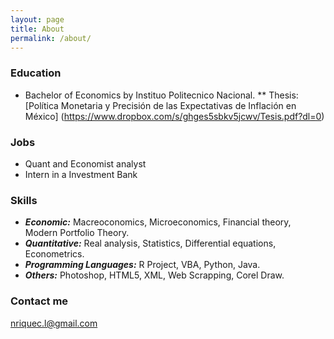 ```yaml
---
layout: page
title: About
permalink: /about/
---
```

### Education
* Bachelor of Economics by Instituo Politecnico Nacional. 
  ** Thesis: [Política Monetaria y Precisión de las Expectativas de Inflación en México] (https://www.dropbox.com/s/ghges5sbkv5jcwv/Tesis.pdf?dl=0)
### Jobs
* Quant and Economist analyst
* Intern in a Investment Bank

### Skills
* _**Economic:**_ Macreoconomics, Microeconomics, Financial theory, Modern Portfolio Theory. 
* _**Quantitative:**_ Real analysis, Statistics, Differential equations, Econometrics.
* _**Programming Languages:**_ R Project, VBA, Python, Java.
* _**Others:**_ Photoshop, HTML5, XML, Web Scrapping, Corel Draw.

### Contact me

[nriquec.l@gmail.com](nriquec.l@gmail.com)

